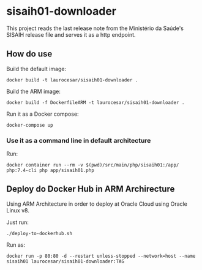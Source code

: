 # sisaih01-downloader

This project reads the last release note from the Ministério da Saúde's SISAIH release file
and serves it as a http endpoint.

## How do use

Build the default image:

```
docker build -t laurocesar/sisaih01-downloader .
```

Build the ARM image:

```
docker build -f DockerfileARM -t laurocesar/sisaih01-downloader .
```

Run it as a Docker compose:

```
docker-compose up
```

### Use it as a command line in default architecture

Run:

```
docker container run --rm -v $(pwd)/src/main/php/sisaih01:/app/ php:7.4-cli php app/sisaih01.php
```


## Deploy do Docker Hub in ARM Archirecture

Using ARM Architecture in order to deploy at Oracle Cloud using Oracle Linux v8.

Just run:

```
./deploy-to-dockerhub.sh
```

Run as:

```
docker run -p 80:80 -d --restart unless-stopped --network=host --name sisaih01 laurocesar/sisaih01-downloader:TAG 
```